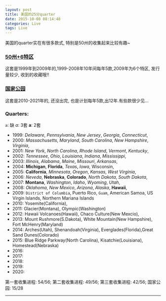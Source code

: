 ```yaml
---
layout: post
title: 美国的25分quarter
date: 2015-10-08 08:14:48
categories: Live
tags: Live
---
```


美国的quarter实在有很多款式, 特别是50州的收集起来比较有趣~

### [50州+6特区](https://zh.wikipedia.org/wiki/%E7%BE%8E%E5%9B%BD50%E5%B7%9E25%E7%BE%8E%E5%88%86%E7%BA%AA%E5%BF%B5%E5%B8%81) 

这套是1999年到2009年的,1999-2008年10年间每年5款,2009年为6个特区, 发行量较少, 收到的收藏哦!! 

### [国家公园](https://zh.wikipedia.org/wiki/%E7%BE%8E%E5%9B%BD%E7%BE%8E%E4%B8%BD%E5%9B%BD%E5%AE%B6%E5%85%AC%E5%9B%AD25%E7%BE%8E%E5%88%86%E7%BA%AA%E5%BF%B5%E5%B8%81)

这套是2010-2021年的, 还没出完, 也是计划每年5款,出12年.有些款很少见...



### Quarters:

`a`: 缺
*a*: 3套
**a**: 2套

- 1999: *Delaware*, *Pennsylvania*, *New Jersey*, *Georgia*, *Connecticut*, 
- 2000: *Massachusetts*, *Maryland*, *South Carolina*, *New Hampshire*, *Virginia*, 
- 2001: *New York*, *North Carolina*, *Rhode Island*, *Vermont*, *Kentucky*, 
- 2002: *Tennessee*, *Ohio*, *Louisiana*, *Indiana*, *Mississippi*,
- 2003: *Illinois*, *Alabama*, *Maine*, *Missouri*, *Arkansas*,
- 2004: **Michigan**, **Florida**, *Texas*, *Iowa*, Wisconsin, 
- 2005: **California**, *Minnesota*, *Oregon*, *Kansas*, *West Virginia*,
- 2006: *Neveda*, **Nebraska**, **Colorado**, *North Dakota*, *South Dakota*,
- 2007: **Montana**, *Washington*, *Idaho*, *Wyoming*, *Utah*,
- 2008: *Oklahoma*, *New Mexico*, *Arizona*, *Alaska*, **Hawaii**,
- 2009: `District of Columbia`, Puerto Rico, `Guam`, American Samoa, US Virgin Islands, Northern Mariana Islands
- 2010: Yosemite(California),
- 2011: Glacier(Montana), Olympic(Washington)
- 2012: Hawaii Volcanoes(Hawaii), Chaco Culture(New Mexcio), 
- 2013: Mount Rushmore(S.Dakota), White Mountain(New Hampshire), Fort McHenry(Maryland)
- 2014: Arches(Utah), Shenandoah(Virginia), Everglades(Florida),Great Sand Dunes(Colorado)
- 2015: Blue Ridge Parkway(North Carolina), Kisatchie(Louisiana), Homestead(Nebraska)
- 2016: 
- 2017: 
- 2018: 
- 2019: 
- 2020: 

第一套收集进程: 54/56; 
第二套收集进程: 49/56;
第三套收集进程: 42/56;
国家公园: 15/28

------
